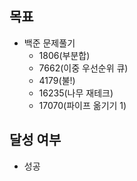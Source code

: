 ## 목표

- 백준 문제풀기
  - 1806(부분합)
  - 7662(이중 우선순위 큐)
  - 4179(불!)
  - 16235(나무 재테크)
  - 17070(파이프 옮기기 1)
## 달성 여부
- 성공
